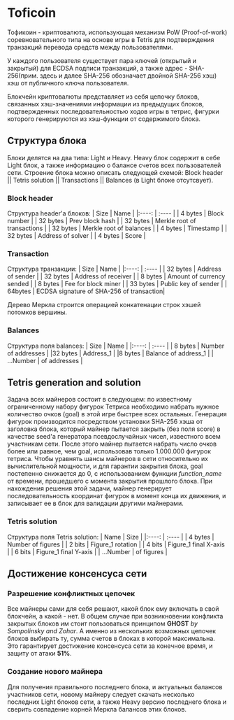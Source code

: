 # Toficoin

Тофикоин - криптовалюта, использующая механизм PoW (Proof-of-work) соревновательного типа на основе игры в Tetris для подтверждения транзакций перевода средств между пользователями.

У каждого пользователя существует пара ключей (открытый и закрытый) для ECDSA подписи транзакций, а также адрес - SHA-256(прим. здесь и далее SHA-256 обозначает двойной SHA-256 хэш) хэш от публичного ключа пользователя.

Блокчейн криптовалюты представляет из себя цепочку блоков, связанных хэш-значениями информации из предыдущих блоков, подтвержденных последовательностью ходов игры в тетрис, фигурки которого генерируются из хэш-функции от содержимого блока.

## Структура блока
Блоки делятся на два типа: Light и Heavy. Heavy блок содержит в себе Light блок, а также информацию о балансе счетов всех пользователей сети.
Строение блока можно описать следующей схемой: Block header || Tetris solution || Transactions || Balances (в Light блоке отсутсвует).

### Block header
Структура header'а блоков:
| Size | Name |
|:----: | :---- |
| 4 bytes | Block number |
| 32 bytes | Prev block hash |
| 32 bytes | Merkle root of transactions |
| 32 bytes | Merkle root of balances | 
| 4 bytes | Timestamp |
| 32 bytes | Address of solver |
| 4 bytes | Score |

### Transaction
Структура транзакции:
| Size | Name |
|:----: | :---- |
| 32 bytes | Address of sender |
| 32 bytes | Address of receiver |
| 8 bytes | Amount of currency sended |
| 8 bytes | Fee for block miner |
| 33 bytes | Public key of sender |
| 64bytes | ECDSA signature of SHA-256 of transaction|

Дерево Меркла строится операцией конкатенации строк хэшей потомков вершины.

### Balances
Структура поля balances:
| Size | Name |
|:----: | :---- |
| 8 bytes | Number of addresses |
|32 bytes | Address_1 |
|8 bytes | Balance of address_1 |
| ...Number | of addresses |

## Tetris generation and solution
Задача всех майнеров состоит в следующем: по известному ограниченному набору фигурок Тетриса необходимо набрать нужное количество очков (goal) в этой игре быстрее всех остальных.
Генерация фигурок производится посредством установки SHA-256 хэша от заголовка блока, который майнер пытается закрыть (без поля score) в качестве seed'а генератора псевдослучайных чисел, известного всем участникам сети.
После этого майнер пытается набрать число очков более или равное, чем goal, использовав только 1.000.000 фигурок тетриса. Чтобы уравнять шансы майнеров в сети относительно их вычислительной мощности, и для гарантии закрытия блока, goal постепенно снижается до 0, с использованием функции *function_name* от времени, прошедшего с момента закрытия прошлого блока.
При нахождения решения этой задачи, майнер генерирует последовательность координат фигурок в момент конца их движения, и записывает ее в блок для валидации другими майнерами.

### Tetris solution
Структура поля Tetris solution:
| Name | Size |
|:----: | :---- |
| 4 bytes | Number of figures |
| 2 bits | Figure_1 rotation |
| 4 bits | Figure_1 final X-axis |
| 6 bits | Figure_1 final Y-axis | 
| ...Number | of figures |

## Достижение консенсуса сети
### Разрешение конфликтных цепочек
Все майнеры сами для себя решают, какой блок ему включать в свой блокчейн, а какой - нет. В общем случае при возникновении конфликта закрытых блоков им стоит пользоваться принципом __GHOST__ _by Sompolinsky and Zohar_. А именно из нескольких возможных цепочек блоков выбирать ту, сумма счетов в блоках в которой максимальна. Это гарантирует достижение консенсуса сети за конечное время, и защиту от атаки __51%__.
### Создание нового майнера
Для получения правильного последнего блока, и актуальных балансов участников сети, новому майнеру следует скачать несколько последних Light блоков сети, а также Heavy версию последнего блока и сверить совпадение корней Меркла балансов этих блоков.





